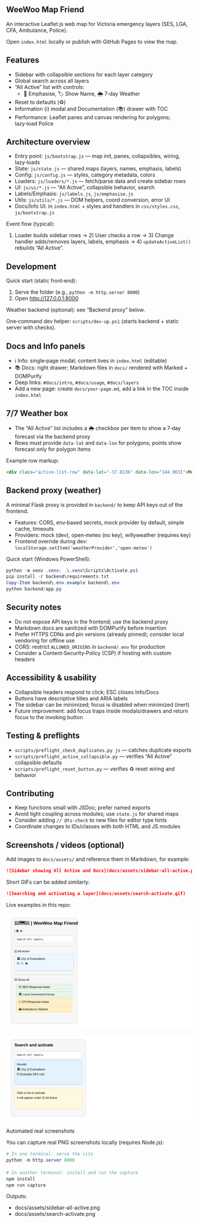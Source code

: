 ## WeeWoo Map Friend

An interactive Leaflet.js web map for Victoria emergency layers (SES, LGA, CFA, Ambulance, Police).

Open `index.html` locally or publish with GitHub Pages to view the map.

## Features

- Sidebar with collapsible sections for each layer category
- Global search across all layers
- “All Active” list with controls:
  - 📢 Emphasise, 🏷️ Show Name, 🌦️ 7‑day Weather
- Reset to defaults (♻️)
- Information (ℹ️) modal and Documentation (📚) drawer with TOC
- Performance: Leaflet panes and canvas rendering for polygons; lazy‑load Police

## Architecture overview

- Entry point: `js/bootstrap.js` — map init, panes, collapsibles, wiring, lazy‑loads
- State: `js/state.js` — shared maps (layers, names, emphasis, labels)
- Config: `js/config.js` — styles, category metadata, colors
- Loaders: `js/loaders/*.js` — fetch/parse data and create sidebar rows
- UI: `js/ui/*.js` — “All Active”, collapsible behavior, search
- Labels/Emphasis: `js/labels.js`, `js/emphasise.js`
- Utils: `js/utils/*.js` — DOM helpers, coord conversion, error UI
- Docs/Info UI: in `index.html` + styles and handlers in `css/styles.css`, `js/bootstrap.js`

Event flow (typical):

1. Loader builds sidebar rows → 2) User checks a row → 3) Change handler adds/removes layers, labels, emphasis → 4) `updateActiveList()` rebuilds “All Active”.

## Development

Quick start (static front‑end):

1. Serve the folder (e.g., `python -m http.server 8000`)
2. Open http://127.0.0.1:8000

Weather backend (optional): see “Backend proxy” below.

One‑command dev helper: `scripts/dev-up.ps1` (starts backend + static server with checks).

## Docs and Info panels

- ℹ️ Info: single‑page modal; content lives in `index.html` (editable)
- 📚 Docs: right drawer; Markdown files in `docs/` rendered with Marked + DOMPurify
- Deep links: `#docs/intro`, `#docs/usage`, `#docs/layers`
- Add a new page: create `docs/your-page.md`, add a link in the TOC inside `index.html`

## 7/7 Weather box

- The “All Active” list includes a 🌦️ checkbox per item to show a 7‑day forecast via the backend proxy
- Rows must provide `data-lat` and `data-lon` for polygons; points show forecast only for polygon items

Example row markup:

```html
<div class="active-list-row" data-lat="-37.8136" data-lon="144.9631">Melbourne …</div>
```

## Backend proxy (weather)

A minimal Flask proxy is provided in `backend/` to keep API keys out of the frontend.

- Features: CORS, env‑based secrets, mock provider by default, simple cache, timeouts
- Providers: mock (dev), open‑meteo (no key), willyweather (requires key)
- Frontend override during dev: `localStorage.setItem('weatherProvider','open-meteo')`

Quick start (Windows PowerShell):

```powershell
python -m venv .venv; .\.venv\Scripts\Activate.ps1
pip install -r backend\requirements.txt
Copy-Item backend\.env.example backend\.env
python backend/app.py
```

## Security notes

- Do not expose API keys in the frontend; use the backend proxy
- Markdown docs are sanitized with DOMPurify before insertion
- Prefer HTTPS CDNs and pin versions (already pinned); consider local vendoring for offline use
- CORS: restrict `ALLOWED_ORIGINS` in `backend/.env` for production
- Consider a Content‑Security‑Policy (CSP) if hosting with custom headers

## Accessibility & usability

- Collapsible headers respond to click; ESC closes Info/Docs
- Buttons have descriptive titles and ARIA labels
- The sidebar can be minimized; focus is disabled when minimized (inert)
- Future improvement: add focus traps inside modals/drawers and return focus to the invoking button

## Testing & preflights

- `scripts/preflight_check_duplicates.py js` — catches duplicate exports
- `scripts/preflight_active_collapsible.py` — verifies “All Active” collapsible defaults
- `scripts/preflight_reset_button.py` — verifies ♻️ reset wiring and behavior

## Contributing

- Keep functions small with JSDoc; prefer named exports
- Avoid tight coupling across modules; use `state.js` for shared maps
- Consider adding `// @ts-check` to new files for editor type hints
- Coordinate changes to IDs/classes with both HTML and JS modules

## Screenshots / videos (optional)

Add images to `docs/assets/` and reference them in Markdown, for example:

```markdown
![Sidebar showing All Active and Docs](docs/assets/sidebar-all-active.png)
```

Short GIFs can be added similarly:

```markdown
![Searching and activating a layer](docs/assets/search-activate.gif)
```

Live examples in this repo:

![Sidebar showing All Active and Docs](docs/assets/sidebar-all-active.svg)

![Searching and activating a layer](docs/assets/search-activate.svg)

Automated real screenshots

You can capture real PNG screenshots locally (requires Node.js):

```powershell
# In one terminal: serve the site
python -m http.server 8000

# In another terminal: install and run the capture
npm install
npm run capture
```

Outputs:

- docs/assets/sidebar-all-active.png
- docs/assets/search-activate.png
